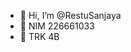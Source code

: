 - 👋 Hi, I’m @RestuSanjaya
- 👀 NIM 226661033
- 🌱 TRK 4B

<!---
RestuSanjaya/RestuSanjaya is a ✨ special ✨ repository because its `README.md` (this file) appears on your GitHub profile.
You can click the Preview link to take a look at your changes.
--->
